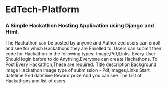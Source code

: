 # EdTech-Platform
### A Simple Hackathon Hosting Application using Django and Html.
The Hackathon can be posted by anyone and Authorized users can enroll and see for which Hackathons they are Enrolled to.
Users can submit their code for Hackathon in the following types: Image,Pdf,Links.
Every User Should login before to do Anything.Everyone can create Hackathons.
To Post Every Hackathon,These are required.
Title
description
Background image
Hackathon image
type of submission - Pdf,Images,Links
Start datetime
End datetime
Reward prize
And you can see The List of Hackathons and list of users.
